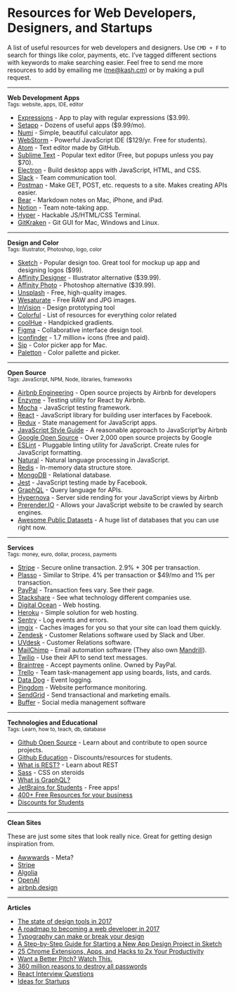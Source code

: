 # Resources for Web Developers, Designers, and Startups
A list of useful resources for web developers and designers. Use  `CMD + F`  to search for things like color, payments, etc. I’ve tagged different sections with keywords to make searching easier. Feel free to send me more resources to add by emailing me (me@kash.cm) or by making a pull request.

---

**Web Development Apps**<br>
<sup>Tags: website, apps, IDE, editor</sup>

- [Expressions](http://www.apptorium.com/products/expressions) - App to play with regular expressions ($3.99).
- [Setapp](https://setapp.com/) - Dozens of useful apps ($9.99/mo).
- [Numi](https://numi.io/) - Simple, beautiful calculator app.
- [WebStorm](https://www.jetbrains.com/webstorm/) - Powerful JavaScript IDE ($129/yr. Free for students).
- [Atom](https://atom.io/) - Text editor made by GitHub.
- [Sublime Text](https://www.sublimetext.com/) - Popular text editor (Free, but popups unless you pay $70).
- [Electron](https://electron.atom.io/) - Build desktop apps with JavaScript, HTML, and CSS.
- [Slack](https://slack.com) - Team communication tool.
- [Postman](https://www.getpostman.com/) - Make GET, POST, etc. requests to a site. Makes creating APIs easier.
- [Bear](http://www.bear-writer.com/) - Markdown notes on Mac, iPhone, and iPad.
- [Notion](https://www.notion.so/) - Team note-taking app.
- [Hyper](https://hyper.is/) - Hackable JS/HTML/CSS Terminal.
- [GitKraken](https://www.gitkraken.com/) - Git GUI for Mac, Windows and Linux.

---

**Design and Color**<br>
<sup>Tags: Illustrator, Photoshop, logo, color</sup>

- [Sketch](https://www.sketchapp.com/) - Popular design too. Great tool for mockup up app and designing logos ($99).
- [Affinity Designer](https://affinity.serif.com/en-us/designer/) - Illustrator alternative ($39.99).
- [Affinity Photo](https://affinity.serif.com/en-us/photo/) - Photoshop alternative ($39.99).
- [Unsplash](https://unsplash.com) - Free, high-quality images.
- [Wesaturate](https://wesaturate.com) - Free RAW and JPG images.
- [InVision](https://www.invisionapp.com/) - Design prototyping tool
- [Colorful](https://github.com/Siddharth11/Colorful) - List of resources for everything color related
- [coolHue](https://webkul.github.io/coolhue/) - Handpicked gradients.
- [Figma](https://www.figma.com/) - Collaborative interface design tool.
- [Iconfinder](https://www.iconfinder.com/) - 1.7 million+ icons (free and paid).
- [Sip](http://sipapp.io/) - Color picker app for Mac.
- [Paletton](http://paletton.com/) - Color pallette and picker.

---

**Open Source**<br>
<sup>Tags: JavaScript, NPM, Node, libraries, frameworks</sup>

- [Airbnb Engineering](http://airbnb.io/) - Open source projects by Airbnb for developers
- [Enzyme](http://airbnb.io/projects/enzyme/) - Testing utility for React by Airbnb.
- [Mocha](https://mochajs.org/) - JavaScript testing framework.
- [React](https://facebook.github.io/react/) - JavaScript library for building user interfaces by Facebook.
- [Redux](http://redux.js.org/) - State management for JavaScript apps.
- [JavaScript Style Guide](https://github.com/airbnb/javascript) - A reasonable approach to JavaScript’by Airbnb
- [Google Open Source](https://opensource.google.com/) - Over 2,000 open source projects by Google
- [ESLint](http://eslint.org/) - Pluggable linting utility for JavaScript. Create rules for JavaScript formatting.
- [Natural](https://github.com/NaturalNode/natural) - Natural language processing in JavaScript.
- [Redis](https://redis.io/) - In-memory data structure store.
- [MongoDB](https://www.mongodb.com/) - Relational database.
- [Jest](https://facebook.github.io/jest/) - JavaScript testing made by Facebook.
- [GraphQL](http://graphql.org/) - Query language for APIs.
- [Hypernova](https://github.com/airbnb/hypernova) - Server side rending for your JavaScript views by Airbnb
- [Prerender.IO](https://prerender.io/) - Allows your JavaScript website to be crawled by search engines.
- [Awesome Public Datasets](https://github.com/caesar0301/awesome-public-datasets/blob/master/README.rst) - A huge list of databases that you can use right now.

---

**Services**<br>
<sup>Tags: money, euro, dollar, process, payments</sup>

- [Stripe](https://stripe.com) - Secure online transaction. 2.9% + 30¢ per transaction.
- [Plasso](https://plasso.com/) - Similar to Stripe. 4% per transaction or $49/mo and 1% per transaction.
- [PayPal](https://www.paypal.com/lt/webapps/mpp/express-checkout) - Transaction fees vary. See their page.
- [Stackshare](https://stackshare.io) - See what technology different companies use.
- [Digital Ocean](https://www.digitalocean.com) - Web hosting.
- [Heroku](https://heroku.com) - Simple solution for web hosting.
- [Sentry](https://sentry.io) - Log events and errors.
- [imgix](https://www.imgix.com/) - Caches images for you so that your site can load them quickly.
- [Zendesk](https://www.zendesk.com/) - Customer Relations software used by Slack and Uber.
- [UVdesk](https://www.uvdesk.com/en/) - Customer Relations software.
- [MailChimp](https://mailchimp.com/) - Email automation software (They also own [Mandrill](http://mandrill.com/)).
- [Twilio](https://www.twilio.com/) - Use their API to send text messages.
- [Braintree](https://www.braintreepayments.com/) - Accept payments online. Owned by PayPal.
- [Trello](https://trello.com/) - Team task-management app using boards, lists, and cards.
- [Data Dog](https://www.datadoghq.com/) - Event logging.
- [Pingdom](https://www.pingdom.com/) - Website performance monitoring.
- [SendGrid](https://sendgrid.com/) - Send transactional and marketing emails.
- [Buffer](https://buffer.com/) - Social media management software

---

**Technologies and Educational**<br>
<sup>Tags: Learn, how to,  teach, db, database</sup>

- [Github Open Source](https://github.com/open-source) - Learn about and contribute to open source projects.
- [Github Education](https://education.github.com/) - Discounts/resources for students.
- [What is REST?](http://www.restapitutorial.com/) - Learn about REST
- [Sass](http://sass-lang.com/) - CSS on steroids
- [What is GraphQL?](https://medium.freecodecamp.org/so-whats-this-graphql-thing-i-keep-hearing-about-baf4d36c20cf)
- [JetBrains for Students](https://www.jetbrains.com/student/) - Free apps!
- [400+ Free Resources for your business](http://growthsupply.com/free/all/)
- [Discounts for Students](https://github.com/AchoArnold/discount-for-student-dev/blob/master/README.md)

---

**Clean Sites**

These are just some sites that look really nice. Great for getting design inspiration from.

- [Awwwards](https://www.awwwards.com/) - Meta?
- [Stripe](https://stripe.com)
- [Algolia](https://www.algolia.com/)
- [OpenAI](https://openai.com/)
- [airbnb.design](https://airbnb.design/)

---

**Articles**

- [The state of design tools in 2017](https://medium.com/froont/the-state-of-design-tools-in-2017-5fc15fccd6dd)
- [A roadmap to becoming a web developer in 2017](https://medium.freecodecamp.org/a-roadmap-to-becoming-a-web-developer-in-2017-b6ac3dddd0cf)
- [Typography can make or break your design](https://medium.freecodecamp.org/typography-can-make-your-design-or-break-it-7be710aadcfe)
- [A Step-by-Step Guide for Starting a New App Design Project in Sketch](https://medium.com/ux-power-tools/a-step-by-step-guide-for-starting-a-new-app-design-project-in-sketch-469df0f24af8)
- [25 Chrome Extensions, Apps, and Hacks to 2x Your Productivity](https://hackernoon.com/25-chrome-extensions-apps-and-hacks-to-2x-your-productivity-dd4b13e95443)
- [Want a Better Pitch? Watch This.](https://medium.com/firm-narrative/want-a-better-pitch-watch-this-328b95c2fd0b)
- [360 million reasons to destroy all passwords](https://medium.freecodecamp.org/360-million-reasons-to-destroy-all-passwords-9a100b2b5001)
- [React Interview Questions](https://tylermcginnis.com/react-interview-questions/)
- [Ideas for Startups](http://www.paulgraham.com/ideas.html)
